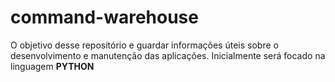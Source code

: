 # command-warehouse

O objetivo desse repositório e guardar informações úteis sobre o desenvolvimento e manutenção das aplicações.
Inicialmente será focado na linguagem **PYTHON**